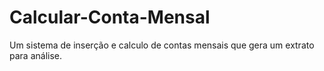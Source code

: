 # Calcular-Conta-Mensal
Um sistema de inserção e calculo de contas mensais que gera um extrato para análise.
